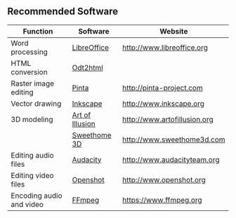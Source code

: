 ## Recommended Software

| Function                 | Software                     | Website                       |
|--------------------------|------------------------------|-------------------------------|
| Word processing          | [LibreOffice](libreoffice/)  | <http://www.libreoffice.org>  |
| HTML conversion          | [Odt2html](odt2html/)        |                               |
| Raster image editing     | [Pinta](pinta/)              | <http://pinta-project.com>    |
| Vector drawing           | [Inkscape](inkscape/)        | <http://www.inkscape.org>     |
| 3D modeling              | [Art of Illusion](aoi/)      | <http://www.artofillusion.org>|
|                          | [Sweethome 3D](sweethome3d/) | <http://www.sweethome3d.com>  |
| Editing audio files      | [Audacity](audacity/)        | <http://www.audacityteam.org> |
| Editing video files      | [Openshot](openshot/)        | <http://www.openshot.org>     |
| Encoding audio and video | [FFmpeg](ffmpeg/)            | <https://www.ffmpeg.org>      |

